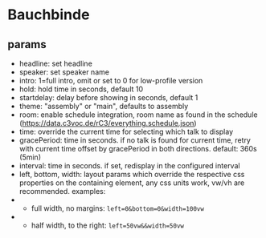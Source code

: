 # Bauchbinde

## params

* headline: set headline
* speaker: set speaker name
* intro: 1=full intro, omit or set to 0 for low-profile version
* hold: hold time in seconds, default 10
* startdelay: delay before showing in seconds, default 1
* theme: "assembly" or "main", defaults to assembly
* room: enable schedule integration, room name as found in the schedule (https://data.c3voc.de/rC3/everything.schedule.json)
* time: override the current time for selecting which talk to display
* gracePeriod: time in seconds. if no talk is found for current time, retry with current time offset by gracePeriod in both directions. default: 360s (5min)
* interval: time in seconds. if set, redisplay in the configured interval
* left, bottom, width: layout params which override the respective css properties on the containing element, any css units work, vw/vh are recommended. examples:
* * full width, no margins: `left=0&bottom=0&width=100vw`
* * half width, to the right: `left=50vw&&width=50vw`
